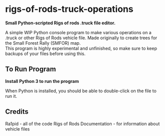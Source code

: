 # rigs-of-rods-truck-operations

**Small Python-scripted Rigs of rods .truck file editor.**  

A simple WIP Python console program to make various operations on a .truck or other Rigs of Rods vehicle file.
Made originally to create trees for the Small Forest Rally (SMFOR) map.  
This program is highly experimental and unfinished, so make sure to keep backups of your files before using this.

## To Run Program

**Install Python 3 to run the program**

When Python is installed, you should be able to double-click on the file to run it.


## Credits

Ra1pid - all of the code
Rigs of Rods Documentation - for information about vehicle files
